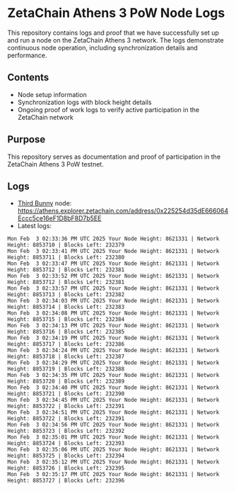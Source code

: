 # ZetaChain Athens 3 PoW Node Logs
This repository contains logs and proof that we have successfully set up and run a node on the ZetaChain Athens 3 network. The logs demonstrate continuous node operation, including synchronization details and performance.

## Contents
- Node setup information
- Synchronization logs with block height details
- Ongoing proof of work logs to verify active participation in the ZetaChain network

## Purpose
This repository serves as documentation and proof of participation in the ZetaChain Athens 3 PoW testnet.

## Logs

- [Third Bunny](https://thirdbunny.xyz/) node: https://athens.explorer.zetachain.com/address/0x225254d35dE666064Eccc5ce16eF1D8bF8D7b5EE
- Latest logs:
```
Mon Feb  3 02:33:36 PM UTC 2025 Your Node Height: 8621331 | Network Height: 8853710 | Blocks Left: 232379
Mon Feb  3 02:33:41 PM UTC 2025 Your Node Height: 8621331 | Network Height: 8853711 | Blocks Left: 232380
Mon Feb  3 02:33:47 PM UTC 2025 Your Node Height: 8621331 | Network Height: 8853712 | Blocks Left: 232381
Mon Feb  3 02:33:52 PM UTC 2025 Your Node Height: 8621331 | Network Height: 8853712 | Blocks Left: 232381
Mon Feb  3 02:33:57 PM UTC 2025 Your Node Height: 8621331 | Network Height: 8853713 | Blocks Left: 232382
Mon Feb  3 02:34:03 PM UTC 2025 Your Node Height: 8621331 | Network Height: 8853714 | Blocks Left: 232383
Mon Feb  3 02:34:08 PM UTC 2025 Your Node Height: 8621331 | Network Height: 8853715 | Blocks Left: 232384
Mon Feb  3 02:34:13 PM UTC 2025 Your Node Height: 8621331 | Network Height: 8853716 | Blocks Left: 232385
Mon Feb  3 02:34:19 PM UTC 2025 Your Node Height: 8621331 | Network Height: 8853717 | Blocks Left: 232386
Mon Feb  3 02:34:24 PM UTC 2025 Your Node Height: 8621331 | Network Height: 8853718 | Blocks Left: 232387
Mon Feb  3 02:34:29 PM UTC 2025 Your Node Height: 8621331 | Network Height: 8853719 | Blocks Left: 232388
Mon Feb  3 02:34:35 PM UTC 2025 Your Node Height: 8621331 | Network Height: 8853720 | Blocks Left: 232389
Mon Feb  3 02:34:40 PM UTC 2025 Your Node Height: 8621331 | Network Height: 8853721 | Blocks Left: 232390
Mon Feb  3 02:34:45 PM UTC 2025 Your Node Height: 8621331 | Network Height: 8853722 | Blocks Left: 232391
Mon Feb  3 02:34:51 PM UTC 2025 Your Node Height: 8621331 | Network Height: 8853722 | Blocks Left: 232391
Mon Feb  3 02:34:56 PM UTC 2025 Your Node Height: 8621331 | Network Height: 8853723 | Blocks Left: 232392
Mon Feb  3 02:35:01 PM UTC 2025 Your Node Height: 8621331 | Network Height: 8853724 | Blocks Left: 232393
Mon Feb  3 02:35:06 PM UTC 2025 Your Node Height: 8621331 | Network Height: 8853725 | Blocks Left: 232394
Mon Feb  3 02:35:12 PM UTC 2025 Your Node Height: 8621331 | Network Height: 8853726 | Blocks Left: 232395
Mon Feb  3 02:35:17 PM UTC 2025 Your Node Height: 8621331 | Network Height: 8853727 | Blocks Left: 232396
```
